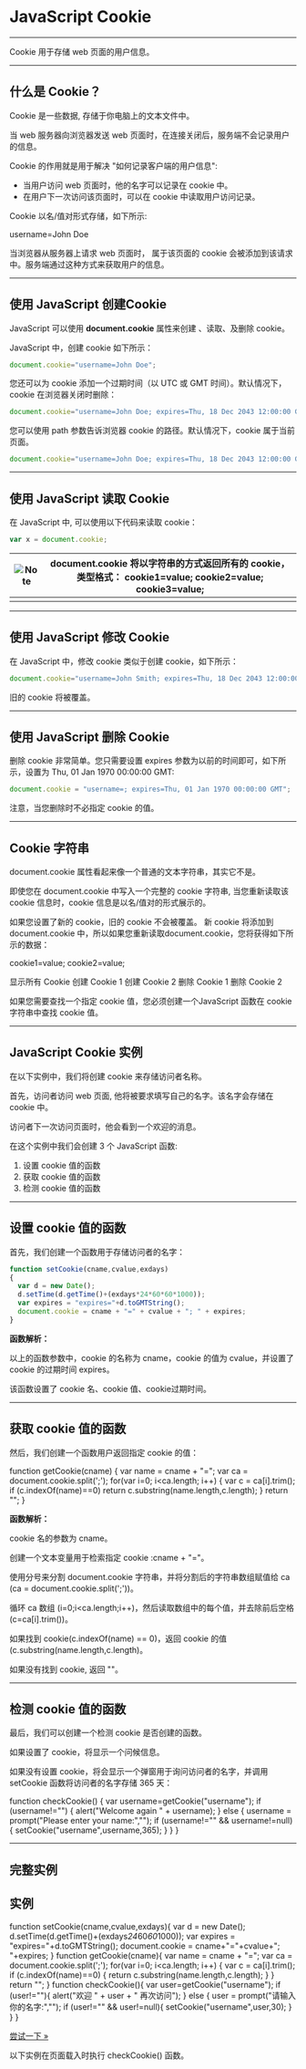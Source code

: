# JavaScript Cookie

------

Cookie 用于存储 web 页面的用户信息。

------

## 什么是 Cookie？

Cookie 是一些数据, 存储于你电脑上的文本文件中。

当 web 服务器向浏览器发送 web 页面时，在连接关闭后，服务端不会记录用户的信息。

Cookie 的作用就是用于解决 "如何记录客户端的用户信息":

- 当用户访问 web 页面时，他的名字可以记录在 cookie 中。
- 在用户下一次访问该页面时，可以在 cookie 中读取用户访问记录。

Cookie 以名/值对形式存储，如下所示:

username=John Doe

当浏览器从服务器上请求 web 页面时， 属于该页面的 cookie 会被添加到该请求中。服务端通过这种方式来获取用户的信息。

------

## 使用 JavaScript 创建Cookie

JavaScript 可以使用 **document.cookie** 属性来创建 、读取、及删除 cookie。

JavaScript 中，创建 cookie 如下所示：

~~~js
document.cookie="username=John Doe";
~~~



您还可以为 cookie 添加一个过期时间（以 UTC 或 GMT 时间）。默认情况下，cookie 在浏览器关闭时删除：

~~~js
document.cookie="username=John Doe; expires=Thu, 18 Dec 2043 12:00:00 GMT";
~~~



您可以使用 path 参数告诉浏览器 cookie 的路径。默认情况下，cookie 属于当前页面。

~~~js
document.cookie="username=John Doe; expires=Thu, 18 Dec 2043 12:00:00 GMT; path=/";
~~~



------

## 使用 JavaScript 读取 Cookie

在 JavaScript 中, 可以使用以下代码来读取 cookie：

~~~~js
var x = document.cookie;
~~~~



| ![Note](https://www.runoob.com/images/lamp.jpg) | document.cookie 将以字符串的方式返回所有的 cookie，类型格式： cookie1=value; cookie2=value; cookie3=value; |
| ----------------------------------------------- | ------------------------------------------------------------ |
|                                                 |                                                              |

------

## 使用 JavaScript 修改 Cookie

在 JavaScript 中，修改 cookie 类似于创建 cookie，如下所示：

~~~js
document.cookie="username=John Smith; expires=Thu, 18 Dec 2043 12:00:00 GMT; path=/";
~~~



旧的 cookie 将被覆盖。

------

## 使用 JavaScript 删除 Cookie

删除 cookie 非常简单。您只需要设置 expires 参数为以前的时间即可，如下所示，设置为 Thu, 01 Jan 1970 00:00:00 GMT:

~~~js
document.cookie = "username=; expires=Thu, 01 Jan 1970 00:00:00 GMT";
~~~



注意，当您删除时不必指定 cookie 的值。

------

## Cookie 字符串

document.cookie 属性看起来像一个普通的文本字符串，其实它不是。

即使您在 document.cookie 中写入一个完整的 cookie 字符串, 当您重新读取该 cookie 信息时，cookie 信息是以名/值对的形式展示的。

如果您设置了新的 cookie，旧的 cookie 不会被覆盖。 新 cookie 将添加到 document.cookie 中，所以如果您重新读取document.cookie，您将获得如下所示的数据：

cookie1=value; cookie2=value;

显示所有 Cookie 创建 Cookie 1 创建 Cookie 2 删除 Cookie 1 删除 Cookie 2

如果您需要查找一个指定 cookie 值，您必须创建一个JavaScript 函数在 cookie 字符串中查找 cookie 值。

------

## JavaScript Cookie 实例

在以下实例中，我们将创建 cookie 来存储访问者名称。

首先，访问者访问 web 页面, 他将被要求填写自己的名字。该名字会存储在 cookie 中。

访问者下一次访问页面时，他会看到一个欢迎的消息。

在这个实例中我们会创建 3 个 JavaScript 函数:

1. 设置 cookie 值的函数
2. 获取 cookie 值的函数
3. 检测 cookie 值的函数

------

## 设置 cookie 值的函数

首先，我们创建一个函数用于存储访问者的名字：

~~~~js
function setCookie(cname,cvalue,exdays)
{
  var d = new Date();
  d.setTime(d.getTime()+(exdays*24*60*60*1000));
  var expires = "expires="+d.toGMTString();
  document.cookie = cname + "=" + cvalue + "; " + expires;
}
~~~~



**函数解析：**

以上的函数参数中，cookie 的名称为 cname，cookie 的值为 cvalue，并设置了 cookie 的过期时间 expires。

该函数设置了 cookie 名、cookie 值、cookie过期时间。

------

## 获取 cookie 值的函数

然后，我们创建一个函数用户返回指定 cookie 的值：

function getCookie(cname) {  var name = cname + "=";  var ca = document.cookie.split(';');  for(var i=0; i<ca.length; i++)   {    var c = ca[i].trim();    if (c.indexOf(name)==0) return c.substring(name.length,c.length);  }  return ""; }

**函数解析：**

cookie 名的参数为 cname。

创建一个文本变量用于检索指定 cookie :cname + "="。

使用分号来分割 document.cookie 字符串，并将分割后的字符串数组赋值给 ca (ca = document.cookie.split(';'))。

循环 ca 数组 (i=0;i<ca.length;i++)，然后读取数组中的每个值，并去除前后空格 (c=ca[i].trim())。

如果找到 cookie(c.indexOf(name) == 0)，返回 cookie 的值 (c.substring(name.length,c.length)。

如果没有找到 cookie, 返回 ""。

------

## 检测 cookie 值的函数

最后，我们可以创建一个检测 cookie 是否创建的函数。

如果设置了 cookie，将显示一个问候信息。

如果没有设置 cookie，将会显示一个弹窗用于询问访问者的名字，并调用 setCookie 函数将访问者的名字存储 365 天：

function checkCookie() {  var username=getCookie("username");  if (username!="")  {    alert("Welcome again " + username);  }  else   {    username = prompt("Please enter your name:","");    if (username!="" && username!=null)    {      setCookie("username",username,365);    }  } }



------

## 完整实例

## 实例

function setCookie(cname,cvalue,exdays){    var d = new Date();    d.setTime(d.getTime()+(exdays*24*60*60*1000));    var expires = "expires="+d.toGMTString();    document.cookie = cname+"="+cvalue+"; "+expires; } function getCookie(cname){    var name = cname + "=";    var ca = document.cookie.split(';');    for(var i=0; i<ca.length; i++) {        var c = ca[i].trim();        if (c.indexOf(name)==0) { return c.substring(name.length,c.length); }    }    return ""; } function checkCookie(){    var user=getCookie("username");    if (user!=""){        alert("欢迎 " + user + " 再次访问");    }    else {        user = prompt("请输入你的名字:","");          if (user!="" && user!=null){            setCookie("username",user,30);        }    } }


[尝试一下 »](https://www.runoob.com/try/tryit.php?filename=tryjs_cookie_username)

以下实例在页面载入时执行 checkCookie() 函数。